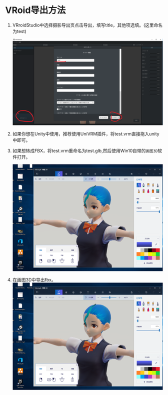 # VRoid导出方法

1. VRroidStudio中选择摄影导出页点击导出，填写title，其他项选填。(这里命名为test)
   
   ![image](pic/1.png)

2. 如果你想在Unity中使用，推荐使用UniVRM插件，将test.vrm直接拖入unity中即可。

3. 如果想转成FBX，将test.vrm重命名为test.glb,然后使用Win10自带的`画图3D`软件打开。
   
   ![image](pic/2.png)

4. 在画图3D中导出fbx。
   ![image](pic/2.png)

   
